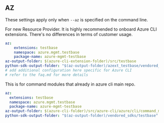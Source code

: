 ## AZ

These settings apply only when `--az` is specified on the command line.

For new Resource Provider. It is highly recommended to onboard Azure CLI extensions. There's no differences in terms of customer usage. 

``` yaml $(az) && $(target-mode) != 'core'
az:
    extensions: testbase
    namespace: azure.mgmt.testbase
    package-name: azure-mgmt-testbase
az-output-folder: $(azure-cli-extension-folder)/src/testbase
python-sdk-output-folder: "$(az-output-folder)/azext_testbase/vendored_sdks/testbase"
# add additional configuration here specific for Azure CLI
# refer to the faq.md for more details
```



This is for command modules that already in azure cli main repo. 
``` yaml $(az) && $(target-mode) == 'core'
az:
  extensions: testbase
  namespace: azure.mgmt.testbase
  package-name: azure-mgmt-testbase
az-output-folder: $(azure-cli-folder)/src/azure-cli/azure/cli/command_modules/testbase
python-sdk-output-folder: "$(az-output-folder)/vendored_sdks/testbase"
``` 